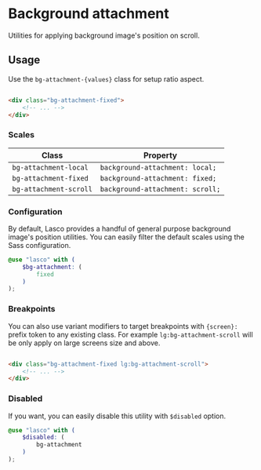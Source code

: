 # Background attachment

Utilities for applying background image's position on scroll.

## Usage

Use the `bg-attachment-{values}` class for setup ratio aspect.

```html

<div class="bg-attachment-fixed">
    <!-- ... -->
</div>
```

### Scales

| Class                  | Property                         |
|------------------------|----------------------------------|
| `bg-attachment-local`  | `background-attachment: local;`  |
| `bg-attachment-fixed`  | `background-attachment: fixed;`  |
| `bg-attachment-scroll` | `background-attachment: scroll;` |

### Configuration

By default, Lasco provides a handful of general purpose background image's position utilities. You can easily filter the
default scales using the Sass configuration.

```scss
@use "lasco" with (
    $bg-attachment: (
        fixed
    )
);
```

### Breakpoints

You can also use variant modifiers to target breakpoints with `{screen}:` prefix token to any existing class. For
example `lg:bg-attachment-scroll` will be only apply on large screens size and above.

```html

<div class="bg-attachment-fixed lg:bg-attachment-scroll">
    <!-- ... -->
</div>
```

### Disabled

If you want, you can easily disable this utility with `$disabled` option.

```scss
@use "lasco" with (
    $disabled: (
        bg-attachment
    )
);
```
